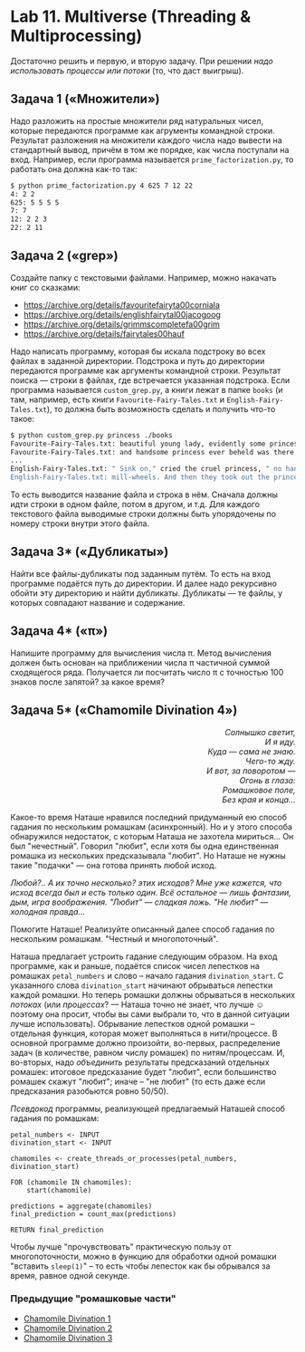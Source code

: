 # Lab 11. Multiverse (Threading & Multiprocessing)

Достаточно решить и первую, и вторую задачу.
При решении *надо использовать процессы или потоки* (то, что даст выигрыш).


## Задача 1 («‎Множители»‎)

Надо разложить на простые множители ряд натуральных чисел, которые передаются программе как агрументы командной строки.
Результат разложения на множители каждого числа надо вывести на стандартный вывод, причём в том же порядке, как числа поступали на вход.
Например, если программа называется `prime_factorization.py`, то работать она должна как-то так:
```bash
$ python prime_factorization.py 4 625 7 12 22
4: 2 2
625: 5 5 5 5
7: 7
12: 2 2 3
22: 2 11 
```

## Задача 2 («‎grep»‎)

Создайте папку с текстовыми файлами.
Например, можно накачать книг со сказками:
* https://archive.org/details/favouritefairyta00corniala
* https://archive.org/details/englishfairytal00jacogoog
* https://archive.org/details/grimmscompletefa00grim
* https://archive.org/details/fairytales00hauf

Надо написать программу, которая бы искала подстроку во всех файлах в заданной директории.
Подстрока и путь до директории передаются программе как аргументы командной строки.
Результат поиска — строки в файлах, где встречается указанная подстрока.
Если программа называется `custom_grep.py`, а книги лежат в папке `books` (и там, например, есть книги `Favourite-Fairy-Tales.txt` и `English-Fairy-Tales.txt`), то должна быть возможность сделать и получить что-то такое:
```bash
$ python custom_grep.py princess ./books
Favourite-Fairy-Tales.txt: beautiful young lady, evidently some princess,
Favourite-Fairy-Tales.txt: and handsome princess ever beheld was there,
...
English-Fairy-Tales.txt: " Sink on," cried the cruel princess, " no hand or glove
English-Fairy-Tales.txt: mill-wheels. And then they took out the princess and 
```
То есть выводится название файла и строка в нём.
Сначала должны идти строки в одном файле, потом в другом, и т.д.
Для каждого текстового файла выводимые строки должны быть упорядочены по номеру строки внутри этого файла.


## Задача 3* («‎Дубликаты»‎)

Найти все файлы-дубликаты под заданным путём.
То есть на вход программе подаётся путь до директории.
И далее надо рекурсивно обойти эту директорию и найти дубликаты.
Дубликаты — те файлы, у которых совпадают название и содержание.


## Задача 4* («‎π»‎)

Напишите программу для вычисления числа π.
Метод вычисления должен быть основан на приближении числа π частичной суммой сходящегося ряда.
Получается ли посчитать число π с точностью 100 знаков после запятой? за какое время?


## Задача 5* («‎Chamomile Divination 4»‎)

<div>
<em>
  <p align="right">
    Солнышко светит,<br>
	И я иду.<br>
	Куда — сама не знаю.<br>
	Чего-то жду.<br>
	И вот, за поворотом —<br>
	Огонь в глаза:<br>
	Ромашковое поле,<br>
	Без края и конца...
  </p>
</em>
</div>

Какое-то время Наташе нравился последний придуманный ею способ гадания по нескольким ромашкам (асинхронный).
Но и у этого способа обнаружился недостаток, с которым Наташа не захотела мириться...
Он был "нечестный".
Говорил "любит", если хотя бы одна единственная ромашка из нескольких предсказывала "любит".
Но Наташе не нужны такие "подачки" — она готова принять любой исход.

<p>
<em>
  Любой?..
  А их точно несколько? этих исходов?
  Мне уже кажется, что исход всегда был и есть только один.
  Всё остальное — лишь фантазии, дым, игра воображения.
  "Любит" — сладкая ложь.
  "Не любит" — холодная правда...
</em>
</p>

Помогите Наташе!
Реализуйте описанный далее способ гадания по нескольким ромашкам.
"Честный и многопоточный".

Наташа предлагает устроить гадание следующим образом.
На вход программе, как и раньше, подаётся список чисел лепестков на ромашках `petal_numbers` и слово – начало гадания `divination_start`.
С указанного слова `divination_start` начинают обрываться лепестки каждой ромашки.
Но теперь ромашки должны обрываться в нескольких *потоках* (или *процессах*? — Наташа точно не знает, что лучше ☺️ поэтому она просит, чтобы вы сами выбрали то, что в данной ситуации лучше использовать).
Обрывание лепестков одной ромашки – отдельная функция, которая может выполняться в нити/процессе.
В основной программе должно произойти, во-первых, распределение задач (в количестве, равном числу ромашек) по нитям/процессам.
И, во-вторых, надо *объединить* результаты предсказаний отдельных ромашек: итоговое предсказание будет "любит", если большинство ромашек скажут "любит"; иначе – "не любит" (то есть даже если предсказания разобьются ровно 50/50).

*Псевдокод* программы, реализующей предлагаемый Наташей способ гадания по ромашкам:
```
petal_numbers <- INPUT
divination_start <- INPUT

chamomiles <- create_threads_or_processes(petal_numbers, divination_start)

FOR (chamomile IN chamomiles):
    start(chamomile)

predictions = aggregate(chamomiles)
final_prediction = count_max(predictions)

RETURN final_prediction
```

Чтобы лучше "прочувствовать" практическую пользу от многопоточности, можно в функцию для обработки одной ромашки "вставить `sleep(1)`" – то есть чтобы лепесток как бы обрывался за время, равное одной секунде.


### Предыдущие "ромашковые части"

* [Chamomile Divination 1](https://github.com/Alvant/AdvancedPython/tree/master2022/labs/lab04#%D0%B7%D0%B0%D0%B4%D0%B0%D1%87%D0%B0-2-chamomile-divination)
* [Chamomile Divination 2](https://github.com/Alvant/AdvancedPython/blob/master2022/labs/lab08/README.md#%D0%B7%D0%B0%D0%B4%D0%B0%D1%87%D0%B0-8-chamomile-divination-2)
* [Chamomile Divination 3](https://github.com/Alvant/AdvancedPython/tree/master2022/labs/lab09#%D0%B7%D0%B0%D0%B4%D0%B0%D1%87%D0%B0-3-chamomile-divination-3)
